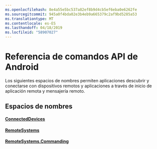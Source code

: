 ```yaml
---
ms.openlocfilehash: 8e4a55e5bc537a82ef8b9d4cb5ef6eba0e6262fe
ms.sourcegitcommit: 945a0f4bda02e3b4eb9a665379c2af9bd5285a53
ms.translationtype: MT
ms.contentlocale: es-ES
ms.lasthandoff: 04/18/2019
ms.locfileid: "58907027"
---
```

# <a name="android-commanding-api-reference"></a>Referencia de comandos API de Android

Los siguientes espacios de nombres permiten aplicaciones descubrir y conectarse con dispositivos remotos y aplicaciones a través de inicio de aplicación remota y mensajería remoto.

## <a name="namespaces"></a>Espacios de nombres

#### <a name="connecteddeviceshttpsdocsmicrosoftcomjavaapicommicrosoftconnecteddevices"></a>[ConnectedDevices](https://docs.microsoft.com/java/api/com.microsoft.connecteddevices)
#### <a name="remotesystemshttpsdocsmicrosoftcomjavaapicommicrosoftconnecteddevicesremotesystems"></a>[RemoteSystems](https://docs.microsoft.com/java/api/com.microsoft.connecteddevices.remotesystems)
#### <a name="remotesystemscommandinghttpsdocsmicrosoftcomjavaapicommicrosoftconnecteddevicesremotesystemscommanding"></a>[RemoteSystems.Commanding](https://docs.microsoft.com/java/api/com.microsoft.connecteddevices.remotesystems.commanding)